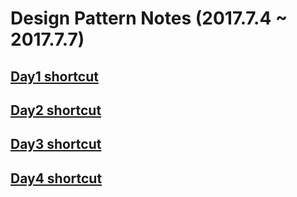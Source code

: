 # Design Pattern Notes (2017.7.4 ~ 2017.7.7)

## [Day1 shortcut](./memo/day1.md)
## [Day2 shortcut](./memo/day2.md)
## [Day3 shortcut](./memo/day3.md)
## [Day4 shortcut](./memo/day4.md)